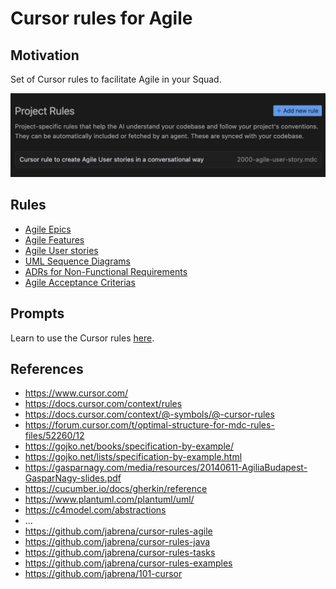 # Cursor rules for Agile

## Motivation

Set of Cursor rules to facilitate Agile in your Squad.

![](./docs/cursor-rules.png)

## Rules

- [Agile Epics](.cursor/rules/2001-agile-create-an-epic.mdc)
- [Agile Features](.cursor/rules/2002-agile-create-features-from-epics.mdc)
- [Agile User stories](.cursor/rules/2003-agile-create-user-stories.mdc)
- [UML Sequence Diagrams](.cursor/rules/2004-uml-sequence-diagram-from-agile-artifacts.mdc)
- [ADRs for Non-Functional Requirements](.cursor/rules/2006-adr-create-nfr-decisions.mdc)
- [Agile Acceptance Criterias](.cursor/rules/2007-agile-create-acceptance-criterias-in-gherkin.mdc)


## Prompts

Learn to use the Cursor rules [here](./prompts/README.md).

## References

- https://www.cursor.com/
- https://docs.cursor.com/context/rules
- https://docs.cursor.com/context/@-symbols/@-cursor-rules
- https://forum.cursor.com/t/optimal-structure-for-mdc-rules-files/52260/12
- https://gojko.net/books/specification-by-example/
- https://gojko.net/lists/specification-by-example.html
- https://gasparnagy.com/media/resources/20140611-AgiliaBudapest-GasparNagy-slides.pdf
- https://cucumber.io/docs/gherkin/reference
- https://www.plantuml.com/plantuml/uml/
- https://c4model.com/abstractions
- ...
- https://github.com/jabrena/cursor-rules-agile
- https://github.com/jabrena/cursor-rules-java
- https://github.com/jabrena/cursor-rules-tasks
- https://github.com/jabrena/cursor-rules-examples
- https://github.com/jabrena/101-cursor
